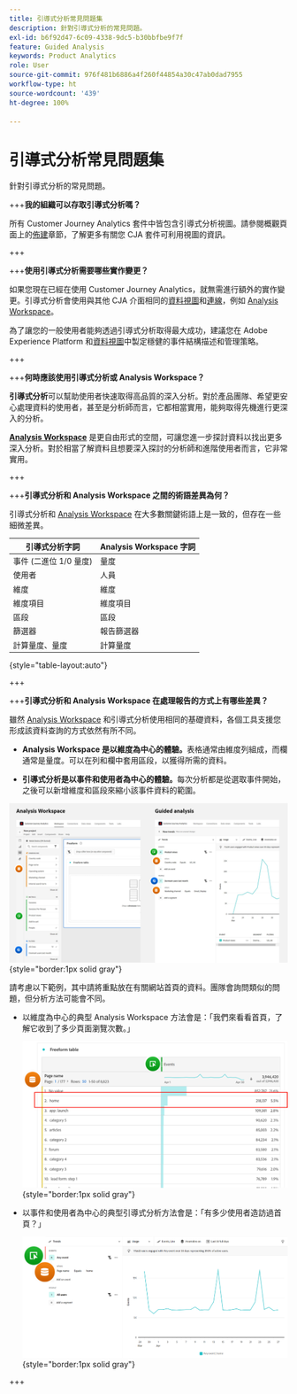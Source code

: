```yaml
---
title: 引導式分析常見問題集
description: 針對引導式分析的常見問題。
exl-id: b6f92d47-6c09-4338-9dc5-b30bbfbe9f7f
feature: Guided Analysis
keywords: Product Analytics
role: User
source-git-commit: 976f481b6886a4f260f44854a30c47ab0dad7955
workflow-type: ht
source-wordcount: '439'
ht-degree: 100%

---
```


# 引導式分析常見問題集

針對引導式分析的常見問題。

+++**我的組織可以存取引導式分析嗎？**

所有 Customer Journey Analytics 套件中皆包含引導式分析視圖。請參閱概觀頁面上的[佈建](overview.md#provisioning)章節，了解更多有關您 CJA 套件可利用視圖的資訊。

+++

+++**使用引導式分析需要哪些實作變更？**

如果您現在已經在使用 Customer Journey Analytics，就無需進行額外的實作變更。引導式分析會使用與其他 CJA 介面相同的[資料視圖](../data-views/data-views.md)和[連線](../connections/overview.md)，例如 [Analysis Workspace](../analysis-workspace/home.md)。

為了讓您的一般使用者能夠透過引導式分析取得最大成功，建議您在 Adobe Experience Platform 和[資料視圖](../data-views/data-views.md)中製定穩健的事件結構描述和管理策略。

+++

+++**何時應該使用引導式分析或 Analysis Workspace？**

**引導式分析**&#x200B;可以幫助使用者快速取得高品質的深入分析。對於產品團隊、希望更安心處理資料的使用者，甚至是分析師而言，它都相當實用，能夠取得先機進行更深入的分析。

**[Analysis Workspace](../analysis-workspace/home.md)** 是更自由形式的空間，可讓您進一步探討資料以找出更多深入分析。對於相當了解資料且想要深入探討的分析師和進階使用者而言，它非常實用。

+++

+++**引導式分析和 Analysis Workspace 之間的術語差異為何？**

引導式分析和 [Analysis Workspace](../analysis-workspace/home.md) 在大多數關鍵術語上是一致的，但存在一些細微差異。

| 引導式分析字詞 | Analysis Workspace 字詞 |
| --- | --- |
| 事件 (二進位 1/0 量度) | 量度 |
| 使用者 | 人員 |
| 維度 | 維度 |
| 維度項目 | 維度項目 |
| 區段 | 區段 |
| 篩選器 | 報告篩選器 |
| 計算量度、量度 | 計算量度 |

{style="table-layout:auto"}

+++

+++**引導式分析和 Analysis Workspace 在處理報告的方式上有哪些差異？**

雖然 [Analysis Workspace](../analysis-workspace/home.md) 和引導式分析使用相同的基礎資料，各個工具支援您形成該資料查詢的方式依然有所不同。

* **Analysis Workspace 是以維度為中心的體驗。**&#x200B;表格通常由維度列組成，而欄通常是量度。可以在列和欄中套用區段，以獲得所需的資料。

* **引導式分析是以事件和使用者為中心的體驗。**&#x200B;每次分析都是從選取事件開始，之後可以新增維度和區段來縮小該事件資料的範圍。

![Analysis Workspace 和引導式分析視圖](assets/structure.png){style="border:1px solid gray"}

請考慮以下範例，其中請將重點放在有關網站首頁的資料。團隊會詢問類似的問題，但分析方法可能會不同。

* 以維度為中心的典型 Analysis Workspace 方法會是：「我們來看看首頁，了解它收到了多少頁面瀏覽次數。」

  ![以維度為中心](assets/dimension-centered.png){style="border:1px solid gray"}

* 以事件和使用者為中心的典型引導式分析方法會是：「有多少使用者造訪過首頁？」

  ![以事件為中心](assets/event-centered.png){style="border:1px solid gray"}

+++
